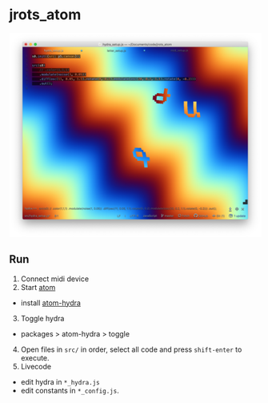 # jrots_atom

![example](assets/images/jrots_example_2.png)

## Run

1. Connect midi device
2. Start [atom](https://atom.io/)
 - install [atom-hydra](https://atom.io/packages/atom-hydra)
3. Toggle hydra
 - packages > atom-hydra > toggle
4. Open files in `src/` in order, select all code and press `shift-enter` to execute.
5. Livecode
 - edit hydra in `*_hydra.js`
 - edit constants in `*_config.js`.
